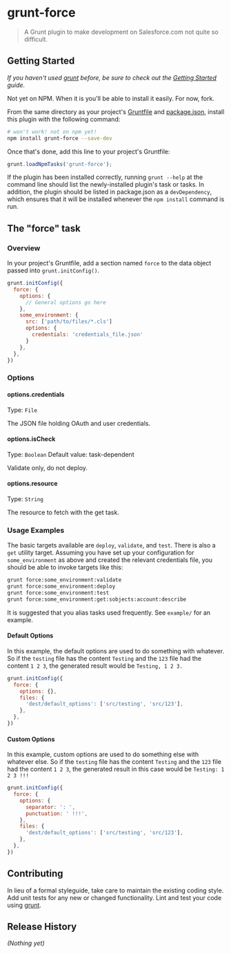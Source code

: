 # grunt-force

> A Grunt plugin to make development on Salesforce.com not quite so difficult.

## Getting Started
_If you haven't used [grunt][] before, be sure to check out the [Getting Started][] guide._

Not yet on NPM.  When it is you'll be able to install it easily.  For now, fork.

From the same directory as your project's [Gruntfile][Getting Started] and [package.json][], install this plugin with the following command:

```bash
# won't work! not on npm yet!
npm install grunt-force --save-dev
```

Once that's done, add this line to your project's Gruntfile:

```js
grunt.loadNpmTasks('grunt-force');
```

If the plugin has been installed correctly, running `grunt --help` at the command line should list the newly-installed plugin's task or tasks. In addition, the plugin should be listed in package.json as a `devDependency`, which ensures that it will be installed whenever the `npm install` command is run.

[grunt]: http://gruntjs.com/
[Getting Started]: https://github.com/gruntjs/grunt/blob/devel/docs/getting_started.md
[package.json]: https://npmjs.org/doc/json.html

## The "force" task

### Overview
In your project's Gruntfile, add a section named `force` to the data object passed into `grunt.initConfig()`.

```js
grunt.initConfig({
  force: {
    options: {
      // General options go here
    },
    some_environment: {
      src: ['path/to/files/*.cls']
      options: {
        credentials: 'credentials_file.json'
      }
    },
  },
})
```

### Options

#### options.credentials
Type: `File`

The JSON file holding OAuth and user credentials.

#### options.isCheck
Type: `Boolean`
Default value: task-dependent

Validate only, do not deploy.

#### options.resource
Type: `String`

The resource to fetch with the get task.

### Usage Examples

The basic targets available are `deploy`, `validate`, and `test`.  There is also a `get` utility target.  Assuming you have set up your configuration for `some_environment` as above and created the relevant credentials file, you should be able to invoke targets like this:

```bash
grunt force:some_environment:validate
grunt force:some_environment:deploy
grunt force:some_environment:test
grunt force:some_environment:get:sobjects:account:describe
```

It is suggested that you alias tasks used frequently.  See `example/` for an example.

#### Default Options
In this example, the default options are used to do something with whatever. So if the `testing` file has the content `Testing` and the `123` file had the content `1 2 3`, the generated result would be `Testing, 1 2 3.`

```js
grunt.initConfig({
  force: {
    options: {},
    files: {
      'dest/default_options': ['src/testing', 'src/123'],
    },
  },
})
```

#### Custom Options
In this example, custom options are used to do something else with whatever else. So if the `testing` file has the content `Testing` and the `123` file had the content `1 2 3`, the generated result in this case would be `Testing: 1 2 3 !!!`

```js
grunt.initConfig({
  force: {
    options: {
      separator: ': ',
      punctuation: ' !!!',
    },
    files: {
      'dest/default_options': ['src/testing', 'src/123'],
    },
  },
})
```

## Contributing
In lieu of a formal styleguide, take care to maintain the existing coding style. Add unit tests for any new or changed functionality. Lint and test your code using [grunt][].

## Release History
_(Nothing yet)_
